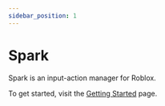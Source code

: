 ```yaml
---
sidebar_position: 1
---
```


# Spark
Spark is an input-action manager for Roblox.

To get started, visit the [Getting Started](/docs/GettingStarted) page.
